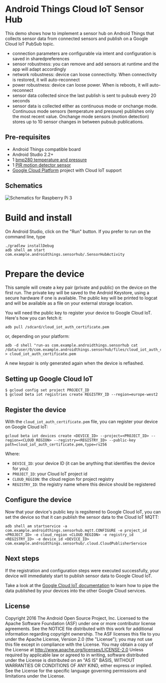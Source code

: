 Android Things Cloud IoT Sensor Hub
===================================

This demo shows how to implement a sensor hub on Android Things that collects
sensor data from connected sensors and publish on a
Google Cloud IoT PubSub topic.

- connection parameters are configurable via intent and configuration is saved in sharedpreferences
- sensor robustness: you can remove and add sensors at runtime and the app will adapt accordingly
- network robustness: device can loose connectivity. When connectivity is restored, it will auto-reconnect
- power robustness: device can loose power. When is reboots, it will auto-reconnect
- sensor data collected since the last publish is sent to pubsub every 20 seconds
- sensor data is collected either as continuous mode or onchange mode. Continuous mode sensors
(temperature and pressure) publishes only the most recent value. Onchange mode
sensors (motion detection) stores up to 10 sensor changes in between pubsub publications.

Pre-requisites
--------------
- Android Things compatible board
- Android Studio 2.2+
- 1 [bmp280 temperature and pressure](https://www.adafruit.com/product/2651)
- 1 [PIR motion detector sensor](https://www.adafruit.com/product/189)
- [Google Cloud Platform](https://cloud.google.com/) project with Cloud IoT support

Schematics
----------

![Schematics for Raspberry Pi 3](rpi3_schematics.png)


Build and install
=================

On Android Studio, click on the "Run" button.
If you prefer to run on the command line, type
```
./gradlew installDebug
adb shell am start com.example.androidthings.sensorhub/.SensorHubActivity
```

Prepare the device
==================

This sample will create a key pair (private and public) on the device on the
first run. The private key will be saved to the Android Keystore, using a
secure hardware if one is available. The public key will be printed to logcat
and will be available as a file on your external storage location.

You will need the public key to register your device to Google Cloud IoT. Here's
how you can fetch it:

```
adb pull /sdcard/cloud_iot_auth_certificate.pem
```

or, depending on your platform:

```
adb -d shell "run-as com.example.androidthings.sensorhub cat /data/user/0/com.example.androidthings.sensorhub/files/cloud_iot_auth_certificate.pem" > cloud_iot_auth_certificate.pem
```

A new keypair is only generated again when the device is reflashed.

Setting up Google Cloud IoT
-------------------

```
$ gcloud config set project PROJECT_ID
$ gcloud beta iot registries create REGISTRY_ID --region=europe-west2
```

Register the device
-------------------

With the `cloud_iot_auth_certificate.pem` file, you can register your device on
Google Cloud IoT:

```
gcloud beta iot devices create <DEVICE_ID> --project=<PROJECT_ID> --region=<CLOUD_REGION> --registry=<REGISTRY_ID> --public-key path=cloud_iot_auth_certificate.pem,type=rs256
```

Where:
- `DEVICE_ID`: your device ID (it can be anything that identifies the device for you)
- `PROJECT_ID`: your Cloud IoT project id
- `CLOUD_REGION`: the cloud region for project registry
- `REGISTRY_ID`: the registry name where this device should be registered

Configure the device
--------------------

Now that your device's public key is regsitered to Google Cloud IoT, you can set
the device so that it can publish the sensor data to the Cloud IoT MQTT:

```
adb shell am startservice -a com.example.androidthings.sensorhub.mqtt.CONFIGURE -e project_id <PROJECT_ID> -e cloud_region <CLOUD_REGION> -e registry_id <REGISTRY_ID> -e device_id <DEVICE_ID> com.example.androidthings.sensorhub/.cloud.CloudPublisherService
```

Next steps
----------

If the registration and configuration steps were executed successfully, your
device will immediately start to publish sensor data to Google Cloud IoT.

Take a look at the [Google Cloud IoT documentation](https://cloud.google.com/iot/) to learn how to pipe the
data published by your devices into the other Google Cloud services.


License
-------
Copyright 2016 The Android Open Source Project, Inc.
Licensed to the Apache Software Foundation (ASF) under one or more contributor
license agreements.  See the NOTICE file distributed with this work for
additional information regarding copyright ownership.  The ASF licenses this
file to you under the Apache License, Version 2.0 (the "License"); you may not
use this file except in compliance with the License.  You may obtain a copy of
the License at
  http://www.apache.org/licenses/LICENSE-2.0
Unless required by applicable law or agreed to in writing, software
distributed under the License is distributed on an "AS IS" BASIS, WITHOUT
WARRANTIES OR CONDITIONS OF ANY KIND, either express or implied.  See the
License for the specific language governing permissions and limitations under
the License.
